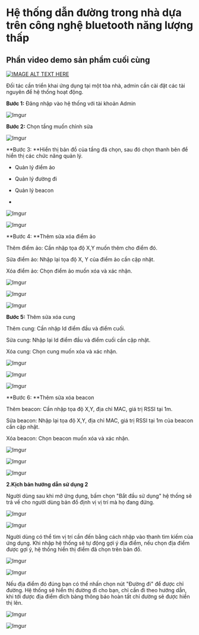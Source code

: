 # Hệ thống dẫn đường trong nhà dựa trên công nghệ bluetooth năng lượng thấp
## Phần video demo sản phẩm cuối cùng
[![IMAGE ALT TEXT HERE](https://img.youtube.com/vi/aprZS4pVvWE/0.jpg)](https://www.youtube.com/watch?v=aprZS4pVvWE)

Đối tác cần triển khai ứng dụng tại một tòa nhà, admin cần cài đặt các tài nguyên để hệ thống hoạt động.

**Bước 1:** Đăng nhập vào hệ thống với tài khoản Admin

![Imgur](https://imgur.com/Jqx6eyD.png)

**Bước 2:** Chọn tầng muốn chỉnh sửa

![Imgur](https://imgur.com/Rfl6orS.png)

**Bước 3: **Hiển thị bản đồ của tầng đã chọn, sau đó chọn thanh bên để hiển thị các chức năng quản lý.

+ Quản lý điểm ảo

+ Quản lý đường đi

+ Quản lý beacon
+ 
![Imgur](https://imgur.com/pHvSilA.png)

![Imgur](https://imgur.com/xFVYJNg.png)

**Bước 4: **Thêm sửa xóa điểm ảo

Thêm điểm ảo: Cần nhập tọa độ X,Y muốn thêm cho điểm đó.

Sửa điểm ảo: Nhập lại tọa độ X, Y của điểm ảo cần cập nhật.

Xóa điểm ảo: Chọn điểm ảo muốn xóa và xác nhận.

![Imgur](https://imgur.com/JVnVPA9.png)

![Imgur](https://imgur.com/WWHc9zN.png)

![Imgur](https://imgur.com/QuCCWyr.png)

**Bước 5:** Thêm sửa xóa cung

Thêm cung: Cần nhập Id điểm đầu và điểm cuối.

Sửa cung: Nhập lại Id điểm đầu và điểm cuối cần cập nhật.

Xóa cung: Chọn cung muốn xóa và xác nhận.

![Imgur](https://imgur.com/Rn4NGaS.png)

![Imgur](https://imgur.com/IimvSjn.png)

![Imgur](https://imgur.com/FNsUg0j.png)

**Bước 6: **Thêm sửa xóa beacon

Thêm beacon: Cần nhập tọa độ X,Y, địa chỉ MAC, giá trị RSSI tại 1m.

Sửa beacon: Nhập lại tọa độ X,Y, địa chỉ MAC, giá trị RSSI tại 1m của beacon cần cập nhật.

Xóa beacon: Chọn beacon muốn xóa và xác nhận.

![Imgur](https://imgur.com/DjTEHEo.png)

![Imgur](https://imgur.com/oeKsgFh.png)

![Imgur](https://imgur.com/Lm8zdDD.png)

**2.Kịch bản hướng dẫn sử dụng 2**

Người dùng sau khi mở ứng dụng, bấm chọn "Bắt đầu sử dụng" hệ thống sẽ trả về cho người dùng bản đồ định vị vị trí mà họ đang đứng.

![Imgur](https://imgur.com/YFqHUPo.png)

![Imgur](https://imgur.com/zAav6Qp.png)

Người dùng có thể tìm vị trí cần đến bằng cách nhập vào thanh tìm kiếm của ứng dụng. Khi nhập hệ thống sẽ tự động gợi ý địa điểm, nếu chọn địa điểm được gợi ý, hệ thống hiển thị điểm đã chọn trên bản đồ.

![Imgur](https://imgur.com/OtewgOy.png)

![Imgur](https://imgur.com/5xN9I3B.png)

Nếu địa điểm đó đúng bạn có thể nhấn chọn nút "Đường đi" để được chỉ đường. Hệ thống sẽ hiển thị đường đi cho bạn, chỉ cần đi theo hướng dẫn, khi tới được địa điểm đích bảng thông báo hoàn tất chỉ đường sẽ được hiển thị lên.

![Imgur](https://imgur.com/e2tHtru.png)

![Imgur](https://imgur.com/Fg7l79s.png)

